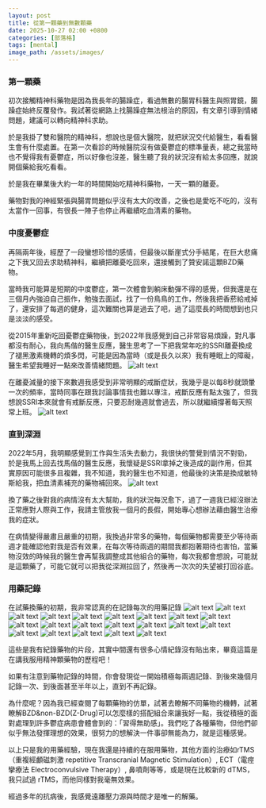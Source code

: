 ```yaml
---
layout: post
title: 從第一顆藥到無數顆藥
date: 2025-10-27 02:00 +0800
categories: [部落格]
tags: [mental]
image_path: /assets/images/
---
```

### 第一顆藥
初次接觸精神科藥物是因為我長年的腸躁症，看過無數的腸胃科醫生與照胃鏡，腸躁症始終反覆發作。我試著從網路上找腸躁症無法根治的原因，有文章引導到情緒問題，建議可以轉向精神科求助。

於是我掛了雙和醫院的精神科，想說也是個大醫院，就把狀況交代給醫生，看看醫生會有什麼處置。在第一次看診的時候醫院沒有做憂鬱症的標準量表，總之我當時也不覺得我有憂鬱症，所以好像也沒差，醫生聽了我的狀況沒有給太多回應，就說開個藥給我吃看看。

於是我在畢業後大約一年的時間開始吃精神科藥物，一天一顆的離憂。

藥物對我的神經緊張與腸胃問題似乎沒有太大的改善，之後也是愛吃不吃的，沒有太當作一回事，有很長一陣子也停止再繼續吃血清素的藥物。

### 中度憂鬱症
再隔兩年後，經歷了一段蠻想珍惜的感情，但最後以斷崖式分手結尾，在巨大悲痛之下我又回去求助精神科，繼續把離憂吃回來，還接觸到了贊安諾這顆BZD藥物。

當時我可能算是短期的中度鬱症，第一次體會到躺床動彈不得的感覺，但我還是在三個月內強迫自己振作，勉強去面試，找了一份鳥鳥的工作，然後我把香菸給戒掉了，還安排了每週的健身，這次難關也算是過去了吧，過了這麼長的時間想到也只是淡淡的感受。

從2015年重新吃回憂鬱症藥物後，到2022年我感覺到自己非常容易煩躁，對凡事都沒有耐心，我向馬偕的醫生反應，醫生思考了一下把我常年吃的SSRI離憂換成了褪黑激素機轉的煩多閃，可能是因為當時（或是長久以來）我有睡眠上的障礙，醫生希望我睡好一點來改善情緒問題。
![alt text](/assets/images/2025-10-26-從第一顆藥到第無數顆藥/image-1.png)

在離憂減量的接下來數週我感受到非常明顯的戒斷症狀，我幾乎是以每8秒就頭暈一次的頻率，當時同事在跟我討論事情我也難以專注，戒斷反應有點太強了，但我想說SSRI本來就會有戒斷反應，只要忍耐幾週就會過去，所以就繼續撐著每天照常上班。
![alt text](/assets/images/2025-10-26-從第一顆藥到第無數顆藥/image-2.png)

### 直到深淵
2022年5月，我明顯感覺到工作與生活失去動力，我很快的警覺到情況不對勁，於是我馬上回去找馬偕的醫生反應，我懷疑是SSRI拿掉之後造成的副作用，但其實原因可能很多且複雜，我不知道，我的醫生也不知道，他最後的決策是換成敏特斯給我，把血清素補充的藥物補回來。
![alt text](/assets/images/2025-10-26-從第一顆藥到第無數顆藥/image-3.png)

換了藥之後對我的病情沒有太大幫助，我的狀況每況愈下，過了一週我已經沒辦法正常應對人際與工作，我請主管放我一個月的長假，開始專心想辦法藉由醫生治療我的症狀。

在病情變得嚴肅且嚴重的初期，我換過非常多的藥物，每個藥物都需要至少等待兩週才能確認他對我是否有效果，在每次等待兩週的期間我都抱著期待也害怕，當藥物沒效的時候我的醫生會再幫我調整成其他組合的藥物，每次我都會想說，可能就是這顆藥了，可能它就可以把我從深淵拉回了，然後再一次次的失望被打回谷底。

### 用藥記錄
在試藥換藥的初期，我非常認真的在記錄每次的用藥記錄
![alt text](/assets/images/2025-10-26-從第一顆藥到第無數顆藥/image-4.png)
![alt text](/assets/images/2025-10-26-從第一顆藥到第無數顆藥/image-5.png)
![alt text](/assets/images/2025-10-26-從第一顆藥到第無數顆藥/image-6.png)
![alt text](/assets/images/2025-10-26-從第一顆藥到第無數顆藥/image-8.png)
![alt text](/assets/images/2025-10-26-從第一顆藥到第無數顆藥/image-9.png)
![alt text](/assets/images/2025-10-26-從第一顆藥到第無數顆藥/image-10.png)
![alt text](/assets/images/2025-10-26-從第一顆藥到第無數顆藥/image-11.png)
![alt text](/assets/images/2025-10-26-從第一顆藥到第無數顆藥/image-12.png)
![alt text](/assets/images/2025-10-26-從第一顆藥到第無數顆藥/image-13.png)
![alt text](/assets/images/2025-10-26-從第一顆藥到第無數顆藥/image-14.png)
![alt text](/assets/images/2025-10-26-從第一顆藥到第無數顆藥/image-15.png)
![alt text](/assets/images/2025-10-26-從第一顆藥到第無數顆藥/image-17.png)
![alt text](/assets/images/2025-10-26-從第一顆藥到第無數顆藥/image-18.png)
![alt text](/assets/images/2025-10-26-從第一顆藥到第無數顆藥/image-19.png)
![alt text](/assets/images/2025-10-26-從第一顆藥到第無數顆藥/image-20.png)
![alt text](/assets/images/2025-10-26-從第一顆藥到第無數顆藥/image-21.png)
![alt text](/assets/images/2025-10-26-從第一顆藥到第無數顆藥/image-22.png)
![alt text](/assets/images/2025-10-26-從第一顆藥到第無數顆藥/image-23.png)
![alt text](/assets/images/2025-10-26-從第一顆藥到第無數顆藥/image-24.png)
![alt text](/assets/images/2025-10-26-從第一顆藥到第無數顆藥/image-25.png)
![alt text](/assets/images/2025-10-26-從第一顆藥到第無數顆藥/image-26.png)

這些是我有紀錄藥物的片段，其實中間還有很多心情紀錄沒有貼出來，畢竟這篇是在講我服用精神顆藥物的歷程吧！

如果有注意到藥物記錄的時間，你會發現從一開始積極每兩週記錄、到後來幾個月記錄一次、到後面甚至半年以上，直到不再記錄。

為什麼呢？因為我已經查閱了每顆藥物的仿單，試著去瞭解不同藥物的機轉，試著瞭解BZD&non-BZD(Z-Drug)可以怎麼樣的搭配組合來讓我好一點，我從積極的面對處理到許多鬱症病患會體會到的：「習得無助感」。我們吃了各種藥物，但他們卻似乎無法發揮理想的效果，很努力的想解決一件事卻無能為力，就是這種感覺。

以上只是我的用藥經驗，現在我還是持續的在服用藥物，其他方面的治療如rTMS（重複經顱磁刺激 repetitive Transcranial Magnetic Stimulation）, ECT（電痙攣療法 Electroconvulsive Therapy）, 鼻噴劑等等，或是現在比較新的 dTMS，我只試過 rTMS，而他同樣對我毫無效果。

經過多年的抗病後，我感覺遠離壓力源與時間才是唯一的解藥。
